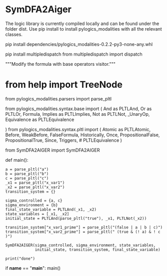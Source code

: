 # SymDFA2Aiger
The logic library is currently compiled locally and can be found under the folder dist. 
Use pip install to install pylogics_modalities with all the relevant classes. 

pip install dependencies/pylogics_modalities-0.2.2-py3-none-any.whl


pip install multipledispatch
from multipledispatch import dispatch




"""Modify the formula with base operators visitor."""
# from help import TreeNode
from pylogics_modalities.parsers import parse_pltl

from pylogics_modalities.syntax.base import (
    And as PLTLAnd,
    Or as PLTLOr,
    Formula,
    Implies as PLTLImplies,
    Not as PLTLNot,
    _UnaryOp,
    Equivalence as PLTLEquivalence

)
from pylogics_modalities.syntax.pltl import (
    Atomic as PLTLAtomic,
    Before,
    WeakBefore,
    FalseFormula,
    Historically,
    Once,
    PropositionalFalse,
    PropositionalTrue,
    Since,
    Triggers,
    # PLTLEquivalence
)

from SymDFA2AIGER import SymDFA2AIGER


def main():

    a = parse_pltl("a")
    b = parse_pltl("b")
    c = parse_pltl("c")
    _x1 = parse_pltl("x_var1")
    _x2 = parse_pltl("x_var2")
    transition_system = {}

    sigma_controlled = {a, c}
    sigma_environment = {b}
    final_state_variable = PLTLAnd(_x1, _x2)
    state_variables = [_x1, _x2]
    initial_state = PLTLAnd(parse_pltl("true"), _x1, PLTLNot(_x2))

    transition_system["x_var1_prime"] = parse_pltl("(false | a | b | c)")
    transition_system["x_var2_prime"] = parse_pltl(" (true & (! a) & ! c )")

    SymDFA2AIGER(sigma_controlled, sigma_environment, state_variables,
                 initial_state, transition_system, final_state_variable)

    print("done")


if __name__ == "__main__":
    main()
